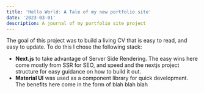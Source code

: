 ```yaml
---
title: 'Hello World: A Tale of my new portfolio site'
date: '2023-03-01'
description: A journal of my portfolio site project
---
```


The goal of this project was to build a living CV that is easy to read, and easy to update. To do this I chose the following stack:

- **Next.js** to take advantage of Server Side Rendering. The easy wins here come mostly from SSR for SEO, and speed and the nextjs project structure for easy guidance on how to build it out.
- **Material UI** was used as a component library for quick development. The benefits here come in the form of blah blah blah

